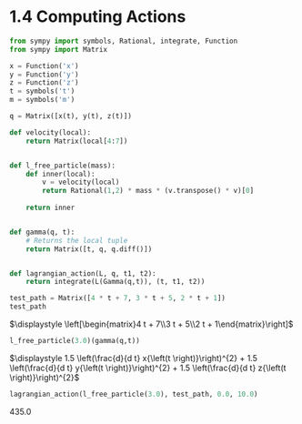 # 1.4 Computing Actions


```python
from sympy import symbols, Rational, integrate, Function
from sympy import Matrix

x = Function('x')
y = Function('y')
z = Function('z')
t = symbols('t')
m = symbols('m')

q = Matrix([x(t), y(t), z(t)])

def velocity(local):
    return Matrix(local[4:7])


def l_free_particle(mass):
    def inner(local):
        v = velocity(local)
        return Rational(1,2) * mass * (v.transpose() * v)[0]
    
    return inner


def gamma(q, t):
    # Returns the local tuple
    return Matrix([t, q, q.diff()])


def lagrangian_action(L, q, t1, t2):
    return integrate(L(Gamma(q,t)), (t, t1, t2))


```


```python
test_path = Matrix([4 * t + 7, 3 * t + 5, 2 * t + 1])
test_path
```




$\displaystyle \left[\begin{matrix}4 t + 7\\3 t + 5\\2 t + 1\end{matrix}\right]$




```python
l_free_particle(3.0)(gamma(q,t))

```




$\displaystyle 1.5 \left(\frac{d}{d t} x{\left(t \right)}\right)^{2} + 1.5 \left(\frac{d}{d t} y{\left(t \right)}\right)^{2} + 1.5 \left(\frac{d}{d t} z{\left(t \right)}\right)^{2}$




```python
lagrangian_action(l_free_particle(3.0), test_path, 0.0, 10.0)
```




$\displaystyle 435.0$




```python

```

